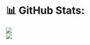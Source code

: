 # 📊 GitHub Stats:
![](https://github-readme-stats.vercel.app/api?username=odiak0&theme=dark&hide_border=false&include_all_commits=false&count_private=false)<br/>
![](https://github-readme-streak-stats.herokuapp.com/?user=odiak0&theme=dark&hide_border=false)<br/>
